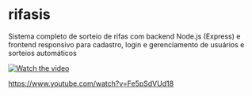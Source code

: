 # rifasis
Sistema completo de sorteio de rifas com backend Node.js (Express) e frontend responsivo para cadastro, login e gerenciamento de usuários e sorteios automáticos

[![Watch the video](https://img.youtube.com/vi/Fe5pSdVUd18/maxresdefault.jpg)](https://youtu.be/Fe5pSdVUd18)

https://www.youtube.com/watch?v=Fe5pSdVUd18
